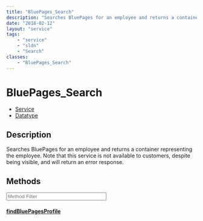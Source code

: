 ```yaml
---
title: "BluePages_Search"
description: "Searches BluePages for an employee and returns a container representing the employee. Note that this service is not avai... "
date: "2018-02-12"
layout: "service"
tags:
    - "service"
    - "sldn"
    - "Search"
classes:
    - "BluePages_Search"
---
```

# BluePages_Search
<div id='service-datatype'>
    <ul id='sldn-reference-tabs'>
    <li id='service'> <a href='/reference/services/BluePages_Search' >Service</a></li>    <li id='datatype'> <a href='/reference/datatypes/BluePages_Search' >Datatype</a></li>
    </ul>
</div>

## Description


Searches BluePages for an employee and returns a container representing the employee. Note that this service is not available to customers, despite being visible, and will return an error response. 



        
<div id="properties" class="content service-content">

## Methods

<div class="view-filters">
    <div class="clearfix">
        <div class="search-input-box">
            <input placeholder="Method Filter" onkeyup="titleSearch(inputId='edit-combine', divId='method-div', elementClass='method-row')" 
                type="text" id="edit-combine" value="" size="30" maxlength="128" class="form-text">
        </div>
    </div>
</div>

<div id="method-div">

<div class="method-row">

#### [findBluePagesProfile](/reference/services/BluePages_Search/findBluePagesProfile)


</div>
</div>

</div>


